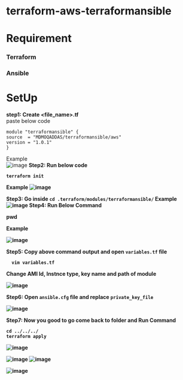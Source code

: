 # terraform-aws-terraformansible
# Requirement
### Terraform
### Ansible

# SetUp
<b>step1: Create <file_name>.tf</b><br>
paste below code <br>
  ```
  module "terraformansible" {
  source  = "MDMOQADDAS/terraformansible/aws"
  version = "1.0.1"
}
  
```

Example<br>
  ![image](https://user-images.githubusercontent.com/69861558/172779813-12bc15c9-7646-437b-9190-193e0abb66de.png)
<b>Step2: Run below code<b>
  ```
  terraform init
  ```
  Example
  ![image](https://user-images.githubusercontent.com/69861558/172780387-fe1049cf-6d8b-413a-9017-0c1dfff0c4c9.png)

  <b> Step3: Go inside 
    ```
    cd .terraform/modules/terraformansible/
    ```
    Example
    ![image](https://user-images.githubusercontent.com/69861558/172780495-0f4dc1a8-1a35-4097-946b-93eb012c892c.png)
    <b>Step4: Run Below Command</b>
 
  pwd
 
    
  Example
    
  ![image](https://user-images.githubusercontent.com/69861558/172780655-4de08f26-2dc9-4cbd-b298-76718c0f208d.png)
  
 <b>Step5: Copy above command output and open `variables.tf` file
 ```
   vim variables.tf
 ```

  Change AMI Id, Instnce type, key name and path of module 


  ![image](https://user-images.githubusercontent.com/69861558/172780921-3d7810fc-c275-497e-9b3a-b53e9160fd82.png)

  <b> Step6: Open `ansible.cfg` file and replace `private_key_file`

  ![image](https://user-images.githubusercontent.com/69861558/172781299-bc5a7738-c569-4654-97b6-4e42d6b4da72.png)

  <b> Step7: Now you good to go come back to folder and Run Command

  ```
  cd ../../../
  terraform apply
  ```

![image](https://user-images.githubusercontent.com/69861558/172784236-f856a525-a51a-4284-8d56-0ca96aa897f6.png)

![image](https://user-images.githubusercontent.com/69861558/172784911-fcc724a5-830f-4f6d-a4eb-2e4d46362c07.png)
![image](https://user-images.githubusercontent.com/69861558/172784985-6a527899-b703-480d-af84-627063c26c6c.png)

![image](https://user-images.githubusercontent.com/69861558/172784795-29751561-c2d2-495b-b675-c4d8f2b17152.png)
